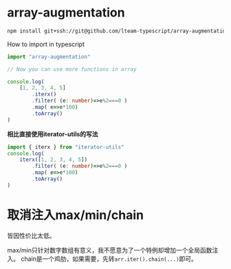 # array-augmentation

```bash
npm install git+ssh://git@github.com/lteam-typescript/array-augmentation.git --save
```


How to import in typescript

```typescript
import "array-augmentation"

// Now you can use more functions in array

console.log( 
    [1, 2, 3, 4, 5]
        .iterx()
        .filter( (e: number)=>e%2===0 )
        .map( e=>e*100)
        .toArray()
)
```

**相比直接使用iterator-utils的写法**

```typescript
import { iterx } from "iterator-utils"
console.log( 
    iterx([1, 2, 3, 4, 5])
        .filter( (e: number)=>e%2===0 )
        .map( e=>e*100)
        .toArray()
)
```


# 取消注入max/min/chain

皆因性价比太低。

max/min只针对数字数组有意义，我不愿意为了一个特例却增加一个全局函数注入。
chain是一个鸡肋，如果需要，先转`arr.iter().chain(...)`即可。

